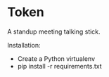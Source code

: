 # Token
A standup meeting talking stick.

Installation:
- Create a Python virtualenv
- pip install -r requirements.txt
